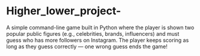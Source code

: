 # Higher_lower_project-
A simple command-line game built in Python where the player is shown two popular public figures (e.g., celebrities, brands, influencers) and must guess who has more followers on Instagram. The player keeps scoring as long as they guess correctly — one wrong guess ends the game!
